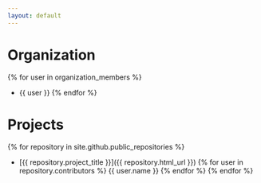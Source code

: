 ```yaml
---
layout: default
---
```


# Organization
{% for user in organization_members %}
  * {{ user }}
{% endfor %}

# Projects
{% for repository in site.github.public_repositories %}
  * [{{ repository.project_title }}]({{ repository.html_url }})
  {% for user in repository.contributors %}
    {{ user.name }}
  {% endfor %}
{% endfor %}
